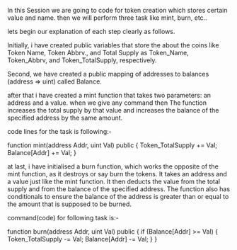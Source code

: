In this Session we are going to code for token creation which stores certain value and name. 
then we will perform three task like mint, burn, etc..  

lets begin our explanation of each step clearly as follows. 

Initially, i have created public variables that store the  about the coins like Token Name, Token Abbrv., and Total Supply as Token_Name, Token_Abbrv, and Token_TotalSupply, respectively.

Second, we have created a public mapping of addresses to balances (address => uint) called Balance.

after that i have created a mint function that takes two parameters: an address and a value. when we give any command then The function increases the total supply by that value and increases the balance of the specified address by the same amount.

code lines for the task is following:-

function mint(address Addr, uint Val) public { Token_TotalSupply += Val; Balance[Addr] += Val; }

at last, i have initialised a burn function, which works the opposite of the mint function, as it destroys or say burn the tokens. It takes an address and a value just like the mint function. It then deducts the value from the total supply and from the balance of the specified address. The function also has conditionals to ensure the balance of the address is greater than or equal to the amount that is supposed to be burned.

command(code) for following task is:- 

function burn(address Addr, uint Val) public { if (Balance[Addr] >= Val) { Token_TotalSupply -= Val; Balance[Addr] -= Val; } }
